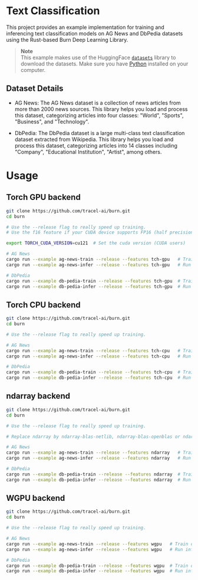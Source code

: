 # Text Classification

This project provides an example implementation for training and inferencing text classification
models on AG News and DbPedia datasets using the Rust-based Burn Deep Learning Library.

> **Note**  
> This example makes use of the HuggingFace [`datasets`](https://huggingface.co/docs/datasets/index)
> library to download the datasets. Make sure you have [Python](https://www.python.org/downloads/)
> installed on your computer.

## Dataset Details

- AG News: The AG News dataset is a collection of news articles from more than 2000 news sources.
  This library helps you load and process this dataset, categorizing articles into four classes:
  "World", "Sports", "Business", and "Technology".

- DbPedia: The DbPedia dataset is a large multi-class text classification dataset extracted from
  Wikipedia. This library helps you load and process this dataset, categorizing articles into 14
  classes including "Company", "Educational Institution", "Artist", among others.

# Usage

## Torch GPU backend

```bash
git clone https://github.com/tracel-ai/burn.git
cd burn

# Use the --release flag to really speed up training.
# Use the f16 feature if your CUDA device supports FP16 (half precision) operations. May not work well on every device.

export TORCH_CUDA_VERSION=cu121  # Set the cuda version (CUDA users)

# AG News
cargo run --example ag-news-train --release --features tch-gpu   # Train on the ag news dataset
cargo run --example ag-news-infer --release --features tch-gpu   # Run inference on the ag news dataset

# DbPedia
cargo run --example db-pedia-train --release --features tch-gpu  # Train on the db pedia dataset
cargo run --example db-pedia-infer --release --features tch-gpu  # Run inference db pedia dataset
```

## Torch CPU backend

```bash
git clone https://github.com/tracel-ai/burn.git
cd burn

# Use the --release flag to really speed up training.

# AG News
cargo run --example ag-news-train --release --features tch-cpu   # Train on the ag news dataset
cargo run --example ag-news-infer --release --features tch-cpu   # Run inference on the ag news dataset

# DbPedia
cargo run --example db-pedia-train --release --features tch-cpu  # Train on the db pedia dataset
cargo run --example db-pedia-infer --release --features tch-cpu  # Run inference db pedia dataset
```

## ndarray backend

```bash
git clone https://github.com/tracel-ai/burn.git
cd burn

# Use the --release flag to really speed up training.

# Replace ndarray by ndarray-blas-netlib, ndarray-blas-openblas or ndarray-blas-accelerate for different matmul techniques

# AG News
cargo run --example ag-news-train --release --features ndarray   # Train on the ag news dataset
cargo run --example ag-news-infer --release --features ndarray   # Run inference on the ag news dataset

# DbPedia
cargo run --example db-pedia-train --release --features ndarray  # Train on the db pedia dataset
cargo run --example db-pedia-infer --release --features ndarray  # Run inference db pedia dataset
```

## WGPU backend

```bash
git clone https://github.com/tracel-ai/burn.git
cd burn

# Use the --release flag to really speed up training.

# AG News
cargo run --example ag-news-train --release --features wgpu   # Train on the ag news dataset
cargo run --example ag-news-infer --release --features wgpu   # Run inference on the ag news dataset

# DbPedia
cargo run --example db-pedia-train --release --features wgpu  # Train on the db pedia dataset
cargo run --example db-pedia-infer --release --features wgpu  # Run inference db pedia dataset
```
